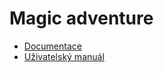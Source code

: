 # Magic adventure
- [Documentace](#)
- [Uživatelský manuál](https://gitlab.fel.cvut.cz/B232_B0B36PJV/zavadmak/-/wikis/Manual)
